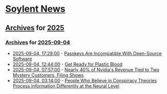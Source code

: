 # [Soylent News](../../../README.md)

## [Archives](../../index.md) for [2025](../index.md)

### [Archives](../../index.md) for [2025-09-04](index.md)

* [2025-09-04, 17:29:00](https://soylentnews.org/article.pl?sid=25/09/04/0350224&from=rss) - [Passkeys Are Incompatible With Open-Source Software](https://soylentnews.org/article.pl?sid=25/09/04/0350224&from=rss)
* [2025-09-04, 12:44:00](https://soylentnews.org/article.pl?sid=25/09/03/0226210&from=rss) - [Get Ready for Plastic Blood](https://soylentnews.org/article.pl?sid=25/09/03/0226210&from=rss)
* [2025-09-04, 07:57:00](https://soylentnews.org/article.pl?sid=25/09/03/0223245&from=rss) - [Nearly 40% of Nvidia's Revenue Tied to Two Mystery Customers, Filing Shows](https://soylentnews.org/article.pl?sid=25/09/03/0223245&from=rss)
* [2025-09-04, 03:14:00](https://soylentnews.org/article.pl?sid=25/09/03/0216228&from=rss) - [People Who Believe in Conspiracy Theories Process Information Differently at the Neural Level](https://soylentnews.org/article.pl?sid=25/09/03/0216228&from=rss)
